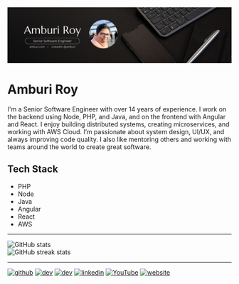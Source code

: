 <img src="Grey Minimalist Business Linkedin Banner.png">

# Amburi Roy

I'm a Senior Software Engineer with over 14 years of experience. I work on the backend using Node, PHP, and Java, and on the frontend with Angular and React. I enjoy building distributed systems, creating microservices, and working with AWS Cloud. I’m passionate about system design, UI/UX, and always improving code quality. I also like mentoring others and working with teams around the world to create great software.

## Tech Stack

- PHP
- Node
- Java
- Angular
- React
- AWS

---

![GitHub stats](https://github-readme-stats.vercel.app/api?username=amburi&show_icons=true&count_private=true)  
![GitHub streak stats](https://streak-stats.demolab.com/?user=amburi)  

---

[<img src='https://cdn.jsdelivr.net/npm/simple-icons@3.0.1/icons/github.svg' alt='github' height='40'>](https://github.com/amburi)  [<img src='https://cdn.jsdelivr.net/npm/simple-icons@3.0.1/icons/dev-dot-to.svg' alt='dev' height='40'>](https://dev.to/amburi)  [<img src='https://cdn.jsdelivr.net/npm/simple-icons@3.0.1/icons/hashnode.svg' alt='dev' height='40'>](amburi)  [<img src='https://cdn.jsdelivr.net/npm/simple-icons@3.0.1/icons/linkedin.svg' alt='linkedin' height='40'>](https://www.linkedin.com/in/amburi/)  [<img src='https://cdn.jsdelivr.net/npm/simple-icons@3.0.1/icons/youtube.svg' alt='YouTube' height='40'>](https://www.youtube.com/channel/TechAmburi)  [<img src='https://cdn.jsdelivr.net/npm/simple-icons@3.0.1/icons/icloud.svg' alt='website' height='40'>](https://amburi.com/)  
